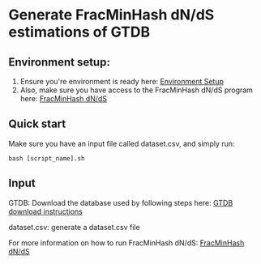 # Generate FracMinHash dN/dS estimations of GTDB

## Environment setup:

1. Ensure you're environment is ready here: [Environment Setup](https://github.com/KoslickiLab/dnds_using_fmh_reproducibles/tree/main#Environment-Setup)
2. Also, make sure you have access to the FracMinHash dN/dS program here: [FracMinHash dN/dS](https://github.com/KoslickiLab/dnds-using-fmh)

## Quick start

Make sure you have an input file called dataset.csv, and simply run:

```
bash [script_name].sh
```

## Input

GTDB: Download the database used by following steps here: [GTDB download instructions](https://github.com/KoslickiLab/dnds_using_fmh_reproducibles/blob/main/README.md#genome-taxonomy-database-download)

dataset.csv: generate a dataset.csv file

For more information on how to run FracMinHash dN/dS: [FracMinHash dN/dS](https://github.com/KoslickiLab/dnds-using-fmh)


